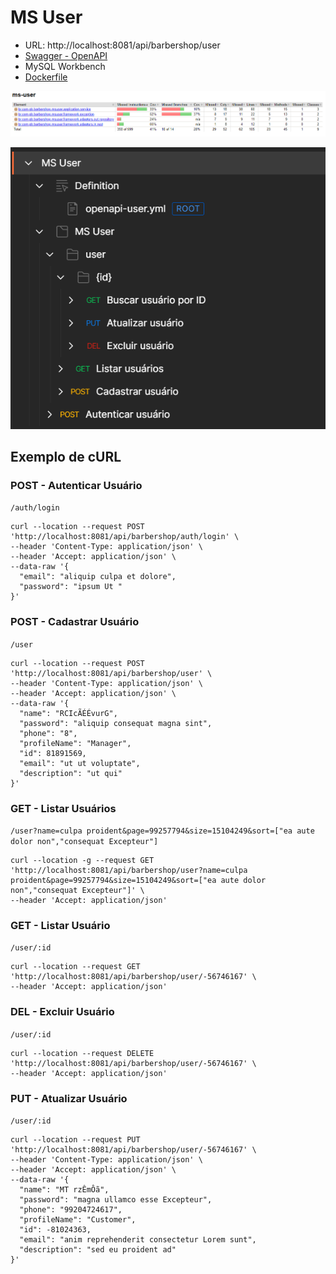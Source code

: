 # MS User


- URL: http://localhost:8081/api/barbershop/user
- [Swagger - OpenAPI](https://github.com/pbBarbershop/ms-user/blob/master/src/main/resources/openapi.yaml)
- MySQL Workbench
- [Dockerfile](https://github.com/pbBarbershop/ms-user/blob/master/Dockerfile)

![Cobertura de Testes](./src/main/resources/static/images/ms-use-cobertura-teste.png)

![Postman](./src/main/resources/static/images/postman-ms-user.png)

## Exemplo de cURL

### POST - Autenticar Usuário

`/auth/login`

```cURL
curl --location --request POST 'http://localhost:8081/api/barbershop/auth/login' \
--header 'Content-Type: application/json' \
--header 'Accept: application/json' \
--data-raw '{
  "email": "aliquip culpa et dolore",
  "password": "ipsum Ut "
}'
```

### POST - Cadastrar Usuário

`/user`

```cURL
curl --location --request POST 'http://localhost:8081/api/barbershop/user' \
--header 'Content-Type: application/json' \
--header 'Accept: application/json' \
--data-raw '{
  "name": "RCIcÃÉÉvurG",
  "password": "aliquip consequat magna sint",
  "phone": "8",
  "profileName": "Manager",
  "id": 81891569,
  "email": "ut ut voluptate",
  "description": "ut qui"
}'
```

### GET - Listar Usuários

`/user?name=culpa proident&page=99257794&size=15104249&sort=["ea aute dolor non","consequat Excepteur"]`

```cURL
curl --location -g --request GET 'http://localhost:8081/api/barbershop/user?name=culpa proident&page=99257794&size=15104249&sort=["ea aute dolor non","consequat Excepteur"]' \
--header 'Accept: application/json'
```

### GET - Listar Usuário

`/user/:id`

```cURL
curl --location --request GET 'http://localhost:8081/api/barbershop/user/-56746167' \
--header 'Accept: application/json'
```

### DEL - Excluir Usuário

`/user/:id`

```cURL
curl --location --request DELETE 'http://localhost:8081/api/barbershop/user/-56746167' \
--header 'Accept: application/json'
```

### PUT - Atualizar Usuário

`/user/:id`

```cURL
curl --location --request PUT 'http://localhost:8081/api/barbershop/user/-56746167' \
--header 'Content-Type: application/json' \
--header 'Accept: application/json' \
--data-raw '{
  "name": "MT rzÊmÔã",
  "password": "magna ullamco esse Excepteur",
  "phone": "99204724617",
  "profileName": "Customer",
  "id": -81024363,
  "email": "anim reprehenderit consectetur Lorem sunt",
  "description": "sed eu proident ad"
}'
```
